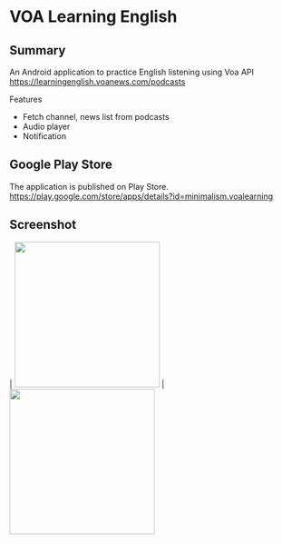 # VOA Learning English

## Summary
An Android application to practice English listening using Voa API  
https://learningenglish.voanews.com/podcasts  
  
Features
* Fetch channel, news list from podcasts  
* Audio player  
* Notification  
  

## Google Play Store
The application is published on Play Store.  
https://play.google.com/store/apps/details?id=minimalism.voalearning
  

## Screenshot
 | 
<img src="https://github.com/maxterjy/voa-learning-english-android/blob/master/VOALearning/pub/v1/channel.png" width="256" /> | 
<img src="https://github.com/maxterjy/voa-learning-english-android/blob/master/VOALearning/pub/v1/news.png" width="256" />
